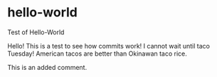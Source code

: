 # hello-world
Test of Hello-World

Hello!
This is a test to see how commits work!
I cannot wait until taco Tuesday!
American tacos are better than Okinawan taco rice.

This is an added comment.
